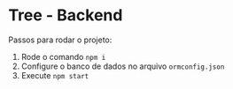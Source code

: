 # Tree - Backend

Passos para rodar o projeto:

1. Rode o comando `npm i`
2. Configure o banco de dados no arquivo `ormconfig.json`
3. Execute `npm start`